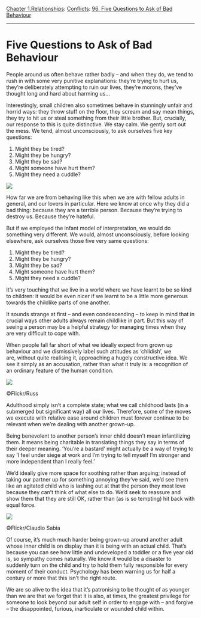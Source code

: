 [Chapter 1.Relationships](https://www.theschooloflife.com/thebookoflife/category/relationships/): [Conflicts](https://www.theschooloflife.com/thebookoflife/category/relationships/conflicts/): [96. Five Questions to Ask of Bad Behaviour](https://www.theschooloflife.com/thebookoflife/five-questions-to-ask-of-bad-behaviour/)

* * *

# Five Questions to Ask of Bad Behaviour

People around us often behave rather badly – and when they do, we tend to rush in with some very punitive explanations: they’re trying to hurt us, they’re deliberately attempting to ruin our lives, they’re morons, they’ve thought long and hard about harming us…

Interestingly, small children also sometimes behave in stunningly unfair and horrid ways: they throw stuff on the floor, they scream and say mean things, they try to hit us or steal something from their little brother. But, crucially, our response to this is quite distinctive. We stay calm. We gently sort out the mess. We tend, almost unconsciously, to ask ourselves five key questions:

1. Might they be tired?
2. Might they be hungry?
3. Might they be sad?
4. Might someone have hurt them?
5. Might they need a cuddle?

![](https://www.theschooloflife.com/thebookoflife/wp-content/uploads/2019/01/5-bad-behavioue.jpg)

How far we are from behaving like this when we are with fellow adults in general, and our lovers in particular. Here we know at once why they did a bad thing: because they are a terrible person. Because they’re trying to destroy us. Because they’re hateful.

But if we employed the infant model of interpretation, we would do something very different. We would, almost unconsciously, before looking elsewhere, ask ourselves those five very same questions:

1. Might they be tired?
2. Might they be hungry?
3. Might they be sad?
4. Might someone have hurt them?
5. Might they need a cuddle?

It’s very touching that we live in a world where we have learnt to be so kind to children: it would be even nicer if we learnt to be a little more generous towards the childlike parts of one another.

It sounds strange at first – and even condescending – to keep in mind that in crucial ways other adults always remain childlike in part. But this way of seeing a person may be a helpful strategy for managing times when they are very difficult to cope with.

When people fall far short of what we ideally expect from grown up behaviour and we dismissively label such attitudes as ‘childish’, we are,&nbsp;without quite realising it, approaching a hugely constructive idea. We see it simply as an accusation, rather than what it truly is: a recognition of an ordinary feature of the human condition.

 ![](https://www.theschooloflife.com/thebookoflife/wp-content/uploads/2019/01/10614909766_0117b7c1dd_z.jpg)

©Flickr/Russ

Adulthood simply isn’t a complete state; what we call childhood lasts (in a submerged but significant way) all our lives. Therefore, some of the moves we execute with relative ease around children must forever continue to be relevant when we’re dealing with another grown-up.

Being benevolent to another person’s inner child doesn’t mean infantilizing them. It means being charitable in translating things they say in terms of their deeper meaning. ‘You’re a bastard’ might actually be a way of trying to say ‘I feel under siege at work and I’m trying to tell myself I’m stronger and more independent than I really feel.’

We’d ideally give more space for soothing rather than arguing; instead of taking our partner up for something annoying they’ve said, we’d see them like an agitated child who is lashing out at that the person they most love because they can’t think of what else to do. We’d seek to reassure and show them that they are still OK, rather than (as is so tempting) hit back with equal force.

 ![](https://www.theschooloflife.com/thebookoflife/wp-content/uploads/2019/01/6170386317_edd29e47bf_z.jpg)

©Flickr/Claudio Sabia

Of course, it’s much much harder being grown-up around another adult whose inner child is on display than it is being with an actual child. That’s because you can see how little and undeveloped a toddler or a five year old is, so sympathy comes naturally. We know it would be a disaster to suddenly turn on the child and try to hold them fully responsible for every moment of their conduct. Psychology has been warning us for half a century or more that this isn’t the right route.

We are so alive to the idea that it’s patronising to be thought of as younger than we are that we forget that it is also, at times, the greatest privilege for someone to look beyond our adult self in order to engage with – and forgive – the disappointed, furious, inarticulate or wounded child within.
